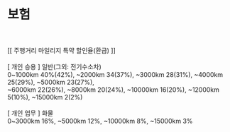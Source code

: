 # 보험
<br>
<br>[[ 주행거리 마일리지 특약 할인율(환급) ]]
<br>
<br>[ 개인 승용 ] 일반(그외: 전기수소차)
<br>0~1000km 40%(42%), ~2000km 34(37%), ~3000km 28(31%), ~4000km 25(29%), ~5000km 23(27%),
<br>~6000km 22(26%), ~8000km 20(24%), ~10000km 16(20%), ~12000km 5(10%), ~15000km 2(2%)
<br>
<br>[ 개인 업무 ] 화물
<br>0~3000km 16%, ~5000km 12%, ~10000km 8%, ~15000km 3%
